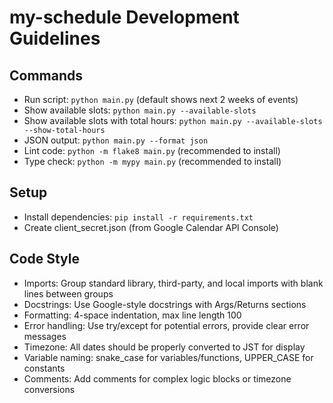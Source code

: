 # my-schedule Development Guidelines

## Commands
- Run script: `python main.py` (default shows next 2 weeks of events)
- Show available slots: `python main.py --available-slots`
- Show available slots with total hours: `python main.py --available-slots --show-total-hours`
- JSON output: `python main.py --format json`
- Lint code: `python -m flake8 main.py` (recommended to install)
- Type check: `python -m mypy main.py` (recommended to install)

## Setup
- Install dependencies: `pip install -r requirements.txt`
- Create client_secret.json (from Google Calendar API Console)

## Code Style
- Imports: Group standard library, third-party, and local imports with blank lines between groups
- Docstrings: Use Google-style docstrings with Args/Returns sections
- Formatting: 4-space indentation, max line length 100
- Error handling: Use try/except for potential errors, provide clear error messages
- Timezone: All dates should be properly converted to JST for display
- Variable naming: snake_case for variables/functions, UPPER_CASE for constants
- Comments: Add comments for complex logic blocks or timezone conversions